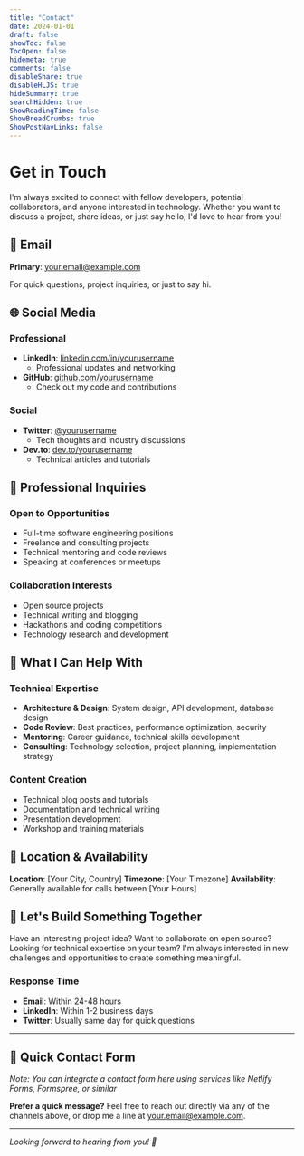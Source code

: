 ```yaml
---
title: "Contact"
date: 2024-01-01
draft: false
showToc: false
TocOpen: false
hidemeta: true
comments: false
disableShare: true
disableHLJS: true
hideSummary: true
searchHidden: true
ShowReadingTime: false
ShowBreadCrumbs: true
ShowPostNavLinks: false
---
```


# Get in Touch

I'm always excited to connect with fellow developers, potential collaborators, and anyone interested in technology. Whether you want to discuss a project, share ideas, or just say hello, I'd love to hear from you!

## 📧 Email
**Primary**: [your.email@example.com](mailto:your.email@example.com)

For quick questions, project inquiries, or just to say hi.

## 🌐 Social Media

### Professional
- **LinkedIn**: [linkedin.com/in/yourusername](https://linkedin.com/in/yourusername)
  - Professional updates and networking
- **GitHub**: [github.com/yourusername](https://github.com/yourusername)
  - Check out my code and contributions

### Social
- **Twitter**: [@yourusername](https://twitter.com/yourusername)
  - Tech thoughts and industry discussions
- **Dev.to**: [dev.to/yourusername](https://dev.to/yourusername)
  - Technical articles and tutorials

## 💼 Professional Inquiries

### Open to Opportunities
- Full-time software engineering positions
- Freelance and consulting projects
- Technical mentoring and code reviews
- Speaking at conferences or meetups

### Collaboration Interests
- Open source projects
- Technical writing and blogging
- Hackathons and coding competitions
- Technology research and development

## 🎯 What I Can Help With

### Technical Expertise
- **Architecture & Design**: System design, API development, database design
- **Code Review**: Best practices, performance optimization, security
- **Mentoring**: Career guidance, technical skills development
- **Consulting**: Technology selection, project planning, implementation strategy

### Content Creation
- Technical blog posts and tutorials
- Documentation and technical writing
- Presentation development
- Workshop and training materials

## 📍 Location & Availability

**Location**: [Your City, Country]
**Timezone**: [Your Timezone]
**Availability**: Generally available for calls between [Your Hours]

## 🚀 Let's Build Something Together

Have an interesting project idea? Want to collaborate on open source? Looking for technical expertise on your team? I'm always interested in new challenges and opportunities to create something meaningful.

### Response Time
- **Email**: Within 24-48 hours
- **LinkedIn**: Within 1-2 business days
- **Twitter**: Usually same day for quick questions

---

## 📝 Quick Contact Form

*Note: You can integrate a contact form here using services like Netlify Forms, Formspree, or similar*

**Prefer a quick message?** Feel free to reach out directly via any of the channels above, or drop me a line at [your.email@example.com](mailto:your.email@example.com).

---

*Looking forward to hearing from you! 🚀*

